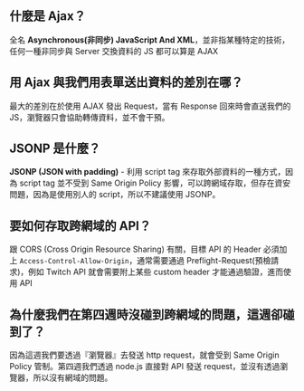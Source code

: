 ## 什麼是 Ajax？

全名 **Asynchronous(非同步) JavaScript And XML**，並非指某種特定的技術，任何一種非同步與 Server 交換資料的 JS 都可以算是 AJAX

## 用 Ajax 與我們用表單送出資料的差別在哪？

最大的差別在於使用 AJAX 發出 Request，當有 Response 回來時會直送我們的 JS，瀏覽器只會協助轉傳資料，並不會干預。

## JSONP 是什麼？

**JSONP (JSON with padding)** - 利用 script tag 來存取外部資料的一種方式，因為 script tag 並不受到 Same Origin Policy 影響，可以跨網域存取，但存在資安問題，因為是使用別人的 script，所以不建議使用 JSONP。

## 要如何存取跨網域的 API？

跟 CORS (Cross Origin Resource Sharing) 有關，目標 API 的 Header 必須加上 `Access-Control-Allow-Origin`，通常需要通過 Preflight-Request(預檢請求)，例如 Twitch API 就會需要附上某些 custom header 才能通過驗證，進而使用 API

## 為什麼我們在第四週時沒碰到跨網域的問題，這週卻碰到了？

因為這週我們要透過『瀏覽器』去發送 http request，就會受到 Same Origin Policy 管制。第四週我們透過 node.js 直接對 API 發送 request，並沒有透過瀏覽器，所以沒有網域的問題。
